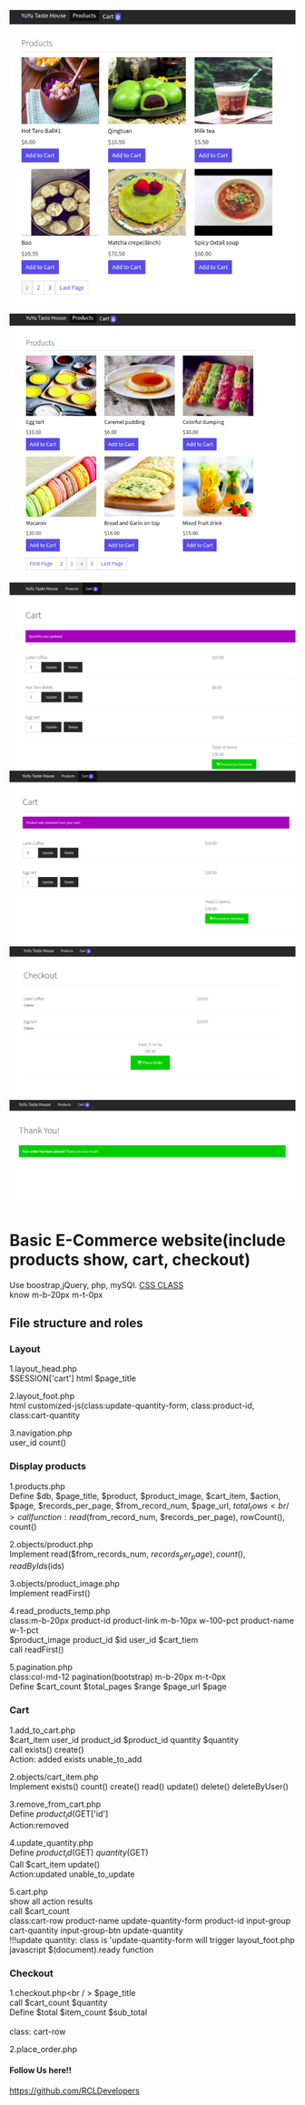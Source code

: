 ![Screenshot](1.png)
![Screenshot](2.png)
![Screenshot](3.png)
![Screenshot](4.png)
![Screenshot](5.png)
![Screenshot](6.png)
# Basic E-Commerce website(include products show, cart, checkout)
Use boostrap,jQuery, php, mySQl.
[CSS CLASS](https://www.agewellglobal.com/helper-classes)
<br />know m-b-20px m-t-0px <br />

## File structure and roles
### Layout
1.layout_head.php<br />
$SESSION['cart']  html $page_title <br />

2.layout_foot.php<br />
html customized-js(class:update-quantity-form, class:product-id, class:cart-quantity<br />

3.navigation.php<br />
user_id count() <br />


### Display products
1.products.php<br />
Define $db, $page_title, $product, $product_image, $cart_item, $action, $page, 
$records_per_page, $from_record_num, $page_url, $total_rows <br />
call function: read($from_record_num, $records_per_page),  rowCount(), count() <br />

2.objects/product.php<br />
Implement read($from_records_num, $records_per_page), count(), readByIds($ids) <nr />

3.objects/product_image.php<br />
Implement readFirst()<br />

4.read_products_temp.php<br />
class:m-b-20px  product-id  product-link m-b-10px w-100-pct product-name w-1-pct<br />
$product_image  product_id  $id user_id  $cart_tiem <br />
call readFirst() <br />

5.pagination.php<br />
class:col-md-12 pagination(bootstrap) m-b-20px m-t-0px <br />
Define $cart_count $total_pages  $range  $page_url  $page<br />


### Cart
1.add_to_cart.php<br />
$cart_item  user_id  product_id  $product_id  quantity $quantity <br />
call exists() create() <br />
Action: added  exists unable_to_add<br />

2.objects/cart_item.php<br />
Implement exists() count()  create()  read()  update() delete()  deleteByUser()<br />    

3.remove_from_cart.php<br />
Define $product_id($GET['id']<br />
Action:removed <br />

4.update_quantity.php<br />
Define $product_id($GET)  $quantity($GET) <br />
Call $cart_item  update() <br />
Action:updated unable_to_update<br />

5.cart.php<br />
show all action results<br /> 
call $cart_count<br />
class:cart-row  product-name  update-quantity-form  product-id  input-group  cart-quantity  input-group-btn  update-quantity <br />
!!!update quantity: class is 'update-quantity-form will trigger layout_foot.php javascript $(document).ready function <br />

### Checkout
1.checkout.php<br / >
$page_title <br />
call $cart_count  $quantity <br />
Define $total $item_count  $sub_total<br />  
class: cart-row <br />

2.place_order.php<br />

#### Follow Us here!!
https://github.com/RCLDevelopers
